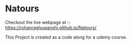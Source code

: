 # Natours

Checkout the live webpage at :- https://rohanraghuwanshi.github.io/Natours/

This Project is created as a code along for a udemy course.
